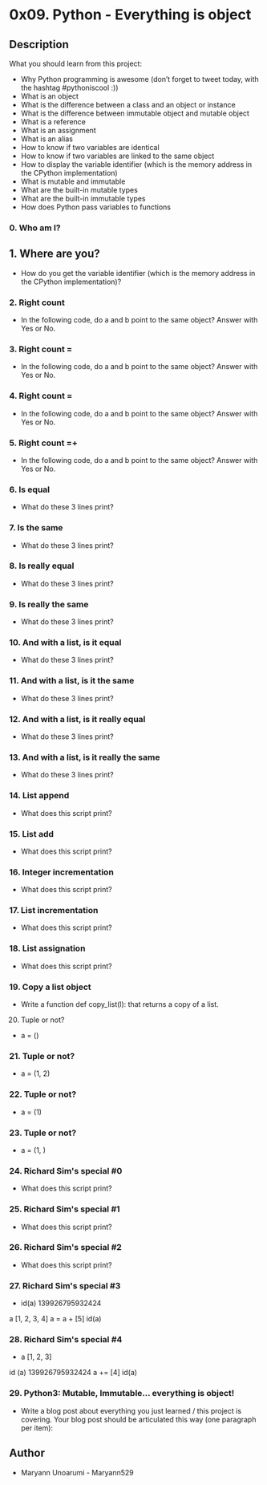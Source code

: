 # 0x09. Python - Everything is object

## Description
What you should learn from this project:

* Why Python programming is awesome (don’t forget to tweet today, with the hashtag #pythoniscool :))
* What is an object
* What is the difference between a class and an object or instance
* What is the difference between immutable object and mutable object
* What is a reference
* What is an assignment
* What is an alias
* How to know if two variables are identical
* How to know if two variables are linked to the same object
* How to display the variable identifier (which is the memory address in the CPython implementation)
* What is mutable and immutable
* What are the built-in mutable types
* What are the built-in immutable types
* How does Python pass variables to functions
### 0. Who am I?
## 1. Where are you?
* How do you get the variable identifier (which is the memory address in the CPython implementation)?
### 2. Right count
* In the following code, do a and b point to the same object? Answer with Yes or No.
### 3. Right count =
* In the following code, do a and b point to the same object? Answer with Yes or No.
### 4. Right count =
* In the following code, do a and b point to the same object? Answer with Yes or No.
### 5. Right count =+
* In the following code, do a and b point to the same object? Answer with Yes or No.
### 6. Is equal
* What do these 3 lines print?
### 7. Is the same
* What do these 3 lines print?
### 8. Is really equal
* What do these 3 lines print?
### 9. Is really the same
* What do these 3 lines print?
### 10. And with a list, is it equal
* What do these 3 lines print?
### 11. And with a list, is it the same
* What do these 3 lines print?
### 12. And with a list, is it really equal
* What do these 3 lines print?
### 13. And with a list, is it really the same
* What do these 3 lines print?
### 14. List append
* What does this script print?
### 15. List add
* What does this script print?
### 16. Integer incrementation
* What does this script print?
### 17. List incrementation
* What does this script print?
### 18. List assignation
* What does this script print?
### 19. Copy a list object
* Write a function def copy_list(l): that returns a copy of a list.
20. Tuple or not?
* a = ()
### 21. Tuple or not?
* a = (1, 2)
### 22. Tuple or not?
* a = (1)
### 23. Tuple or not?
* a = (1, )
### 24. Richard Sim's special #0
* What does this script print?
### 25. Richard Sim's special #1
* What does this script print?
### 26. Richard Sim's special #2
* What does this script print?
### 27. Richard Sim's special #3
* id(a) 139926795932424

a [1, 2, 3, 4] a = a + [5] id(a)

### 28. Richard Sim's special #4
* a [1, 2, 3]

id (a) 139926795932424 a += [4] id(a)

### 29. Python3: Mutable, Immutable... everything is object!
* Write a blog post about everything you just learned / this project is covering. Your blog post should be articulated this way (one paragraph per item):

## Author
  * Maryann Unoarumi - Maryann529
